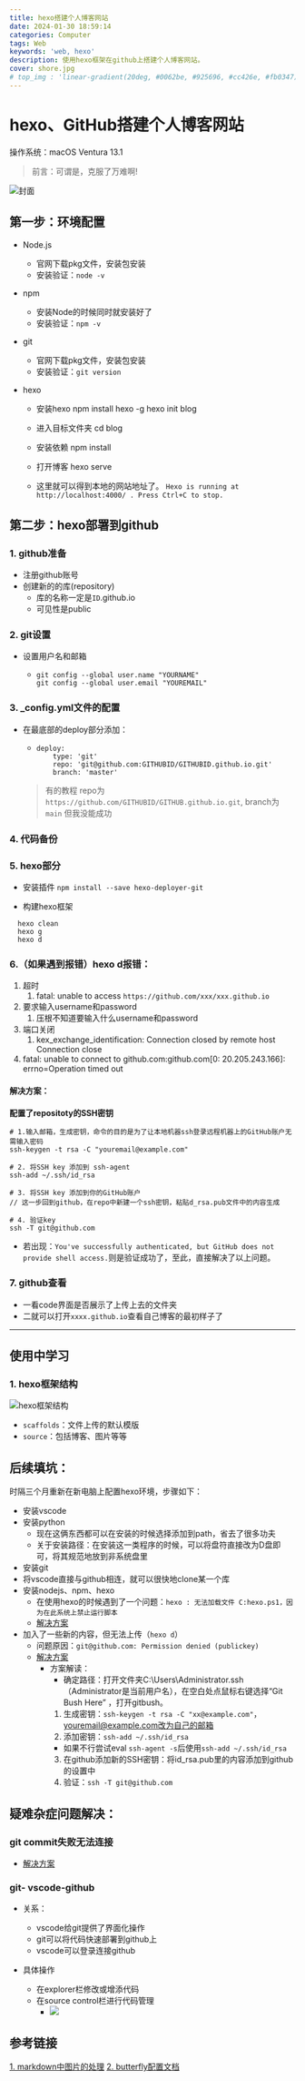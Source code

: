 ```yaml
---
title: hexo搭建个人博客网站
date: 2024-01-30 18:59:14
categories: Computer
tags: Web
keywords: 'web, hexo'
description: 使用hexo框架在github上搭建个人博客网站。
cover: shore.jpg
# top_img : 'linear-gradient(20deg, #0062be, #925696, #cc426e, #fb0347)'
---
```


# hexo、GitHub搭建个人博客网站

<p>操作系统：macOS Ventura 13.1</p>

> 前言：可谓是，克服了万难啊!

![封面](1.png)

## 第一步：环境配置
- Node.js

  - 官网下载pkg文件，安装包安装
  - 安装验证：``node -v``

- npm

  - 安装Node的时候同时就安装好了
  - 安装验证：``npm -v``

- git

  - 官网下载pkg文件，安装包安装
  - 安装验证：``git version``

- hexo

    - 安装hexo
    npm install hexo -g
    hexo init blog
    
    - 进入目标文件夹
    cd blog
    
    - 安装依赖
    npm install
    
    - 打开博客
    hexo serve

    - 这里就可以得到本地的网站地址了。
    ``Hexo is running at http://localhost:4000/ . Press Ctrl+C to stop.``


## 第二步：hexo部署到github

### 1. github准备

- 注册github账号
- 创建新的的库(repository)
  - 库的名称一定是``ID``.github.io
  - 可见性是public

### 2. git设置

- 设置用户名和邮箱

  - ```
    git config --global user.name "YOURNAME"
    git config --global user.email "YOUREMAIL"
    ```

### 3. _config.yml文件的配置

- 在最底部的deploy部分添加：

  - ```
    deploy:
    	type: 'git'
    	repo: 'git@github.com:GITHUBID/GITHUBID.github.io.git'
    	branch: 'master'
    ```

  > 有的教程
  > repo为``https://github.com/GITHUBID/GITHUB.github.io.git``,
  > branch为``main``
  > 但我没能成功

### 4. 代码备份

### 5. hexo部分

- 安装插件
    ``npm install --save hexo-deployer-git``
  
- 构建hexo框架
```  
  hexo clean
  hexo g 
  hexo d
```

### 6.（如果遇到报错）hexo d报错：

1. 超时
   1. fatal: unable to access ``https://github.com/xxx/xxx.github.io``
2. 要求输入username和password
   1. 压根不知道要输入什么username和password
3. 端口关闭
   1. kex_exchange_identification: Connection closed by remote host Connection close
4. fatal: unable to connect to github.com:github.com[0: 20.205.243.166]: errno=Operation timed out

#### 解决方案：

**配置了repositoty的SSH密钥**

```shell
# 1.输入邮箱，生成密钥，命令的目的是为了让本地机器ssh登录远程机器上的GitHub账户无需输入密码
ssh-keygen -t rsa -C "youremail@example.com"

# 2. 将SSH key 添加到 ssh-agent
ssh-add ~/.ssh/id_rsa

# 3. 将SSH key 添加到你的GitHub账户
// 这一步回到github，在repo中新建一个ssh密钥，粘贴d_rsa.pub文件中的内容生成

# 4. 验证key
ssh -T git@github.com
```

- 若出现：``You've successfully authenticated, but GitHub does not provide shell access.``则是验证成功了，至此，直接解决了以上问题。


### 7. github查看

- 一看code界面是否展示了上传上去的文件夹
- 二就可以打开``xxxx.github.io``查看自己博客的最初样子了

---
## 使用中学习
### 1. hexo框架结构
![hexo框架结构](2.png)
- ``scaffolds``：文件上传的默认模版
- ``source``：包括博客、图片等等

## 后续填坑：
时隔三个月重新在新电脑上配置hexo环境，步骤如下：
- 安装vscode
- 安装python
  - 现在这俩东西都可以在安装的时候选择添加到path，省去了很多功夫
  - 关于安装路径：在安装这一类程序的时候，可以将盘符直接改为D盘即可，将其规范地放到非系统盘里
- 安装git
- 将vscode直接与github相连，就可以很快地clone某一个库
- 安装nodejs、npm、hexo
  - 在使用hexo的时候遇到了一个问题：`hexo : 无法加载文件 C:hexo.ps1，因为在此系统上禁止运行脚本`
  - [解决方案](https://www.cnblogs.com/hdlan/p/14452703.html)
- 加入了一些新的内容，但无法上传（`hexo d`）
  - 问题原因：`git@github.com: Permission denied (publickey)`
  - [解决方案](https://blog.csdn.net/qq_40047019/article/details/122898308)
    - 方案解读：
      - 确定路径：打开文件夹C:\Users\Administrator\.ssh（Administrator是当前用户名），在空白处点鼠标右键选择“Git Bush Here” ，打开gitbush。
      1. 生成密钥：`ssh-keygen -t rsa -C "xx@example.com"`， youremail@example.com改为自己的邮箱
      2. 添加密钥：`ssh-add ~/.ssh/id_rsa`
        - 如果不行尝试eval `ssh-agent -s`后使用`ssh-add ~/.ssh/id_rsa`
      3. 在github添加新的SSH密钥：将id_rsa.pub里的内容添加到github的设置中
      4. 验证：`ssh -T git@github.com`


## 疑难杂症问题解决：
### git commit失败无法连接
- [解决方案](https://blog.csdn.net/weixin_41010198/article/details/87929622)

### git- vscode-github

- 关系：
  - vscode给git提供了界面化操作
  - git可以将代码快速部署到github上
  - vscode可以登录连接github

- 具体操作
  - 在explorer栏修改或增添代码
  - 在source control栏进行代码管理
    - ![](D:\blog\source\_posts\hexo搭建个人博客网站\3.png)


## 参考链接
[1. markdown中图片的处理](https://blog.csdn.net/2301_77285173/article/details/130189857)
[2. butterfly配置文档](https://butterfly.js.org/posts/21cfbf15/)


